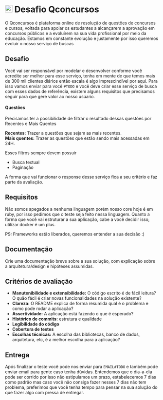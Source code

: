 # <img src="https://odin.qconcursos.com/packs/images/logo/qc-47196578.svg" alt="qcx" width="24" /> Desafio Qconcursos

O Qconcursos é plataforma online de resolução de questões de concursos e cursos, voltada para apoiar os estudantes a alcançarem a aprovação em concursos públicos e a evoluírem na sua vida profissional por meio da educação.
Estamos em constante evolução e justamente por isso queremos evoluir o nosso serviço de buscas

## Desafio
Você vai ser responsável por modelar e desenvolver conforme você acredite ser melhor para esse serviço, tenha em mente de que temos mais de 300 mil clientes diários então escala é algo imprescindível por aqui.
Para isso vamos enviar para você `#TODO` e você deve criar esse serviço de busca com esses dados de referência, existem alguns requisitos que precisamos seguir para que gere valor ao nosso usúario.

#### Questões

Precisamos ter a possibilidade de filtrar o resultado dessas questões por Recentes e Mais Quentes

**Recentes:** Trazer a questões que sejam as mais recentes.  
**Mais quentes:** Trazer as questões que estão sendo mais acessadas em 24H.  

Esses filtros sempre devem possuir 
- Busca textual
- Paginação

A forma que vai funcionar o response desse serviço fica a seu critério e faz parte da avaliação.

## Requisitos

Não somos apegados a nenhuma linguagem porém nosso core hoje é em ruby, por isso pedimos que o teste seja feito nessa linguagem.
Quanto a forma que você vai estruturar a sua aplicação, cabe a você decidir isso, utilizar docker é um plus.

PS: Frameworks estão liberados, queremos entender a sua decisão :) 

## Documentação

Crie uma documentação breve sobre a sua solução, com explicação sobre a arquitetura/design e hipóteses assumidas.

## Critérios de avaliação

- **Manutenibilidade e extensibilidade:** O código escrito é de fácil leitura? O quão fácil é criar novas funcionalidades na solução existente?
- **Clareza:** O README explica de forma resumida qual é o problema e como pode rodar a aplicação?
- **Assertividade:** A aplicação está fazendo o que é esperado? 
- **Histórico de commits:** estrutura e qualidade
- **Legibilidade do código**
- **Cobertura de testes**
- **Escolhas técnicas:** A escolha das bibliotecas, banco de dados, arquitetura, etc, é a melhor escolha para a aplicação?

## Entrega

Após finalizar o teste você pode nos enviar para `EMAIL#TODO` e também pode enviar email para gente caso tenha dúvidas. Entendemos que o dia-a-dia pode ser corrido por isso não estipulamos um prazo, estabelecemos 7 dias como padrão
mas caso você não consiga fazer nesses 7 dias não tem problema, preferimos que você tenha tempo para pensar na sua solução do que fazer algo com pressa de entregar.

